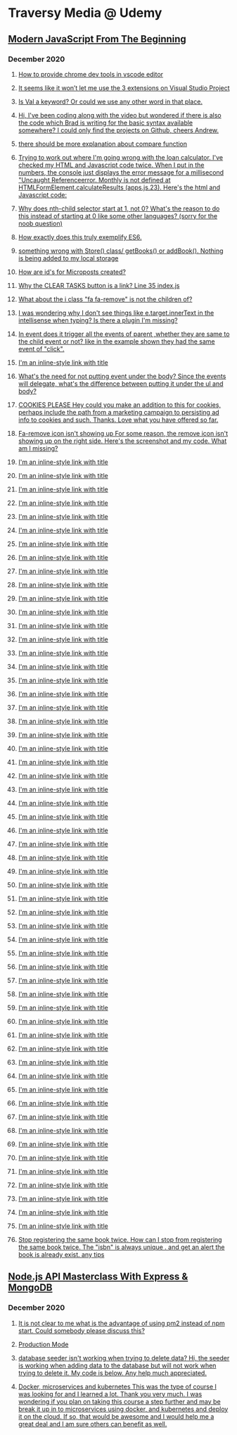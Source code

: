 # Traversy Media @ Udemy

## [Modern JavaScript From The Beginning](https://www.udemy.com/course/modern-javascript-from-the-beginning/ 'Modern JavaScript From The Beginning')

### December 2020

1. [How to provide chrome dev tools in vscode editor](https://www.udemy.com/course/modern-javascript-from-the-beginning/learn/lecture/8757064#questions/12383664 'introducing-chrome-debugger-for-vs-code on the right side of vscode you should have an icon for the extensions marketplace where you can search for chrome dev tools, you may also want to look at Debugger for Chrome with a lot more downloads and a four-star rating..')

1. [It seems like it won’t let me use the 3 extensions on Visual Studio Project](https://www.udemy.com/course/modern-javascript-from-the-beginning/learn/lecture/8757130#questions/12801477 "Did you figure this out.. I'm trying to clear up lingering questions.. but just saying it's not working isn't much to go on. What seems to be the difficulty? Is it giving you an error message? Can you post screen shots of where you are getting stuck at?")

1. [Is Val a keyword? Or could we use any other word in that place.](https://www.udemy.com/course/modern-javascript-from-the-beginning/learn/lecture/8757184#questions/13082046 "val is not a keyword, with a few minor exceptions (that he covered a few videos earlier) you can name your variables almost anything you'd like. The reason he keeps overwriting to val is so that he doesn't have to keep editing the console.log(val); at the bottom of the script")

1. [Hi, I've been coding along with the video but wondered if there is also the code which Brad is writing for the basic syntax available somewhere? I could only find the projects on Github, cheers Andrew.](https://www.udemy.com/course/modern-javascript-from-the-beginning/learn/lecture/8757194#questions/10781866 "Yes, AndrewIf you look under the tab for Course Content, each video has a resource on the right, clicking on this will download a zip file which you can extract by right-clicking after you've downloaded it locally and telling it where to extract the contents to. When I start a new section I go ahead and download all of them and then extract them into a shared folder.")

1. [there should be more explanation about compare function](https://www.udemy.com/course/modern-javascript-from-the-beginning/learn/lecture/8757204#questions/13100452 "learning to research a topic in order to expand your understanding could very well be the most valuable skill a developer could learn. Spending minutes in a search engine is minimal.. as you get into more complex programming you'll encounter bugs that take hours or even days, so getting a feeling for that now is a blessing in disguise.. even if you don't recognize it yet. But if there is something that is not clicking for you, pretend you are playing Jeopardy and try to word it as a question. I've found that often defining the question points me to the answer. Trying to clarify where I'm stuck causes the answer to reveal itself. and if you do find a useful link feel free to post it here for the rest of us to review")

1. [Trying to work out where I'm going wrong with the loan calculator. I've checked my HTML and Javascript code twice. When I put in the numbers, the console just displays the error message for a millisecond "Uncaught Referenceerror. Monthly is not defined at HTMLFormElement.calculateResults (apps.js.23). Here's the html and Javascript code:](https://www.udemy.com/course/modern-javascript-from-the-beginning/learn/lecture/8757266#questions/13314308 "the top of your javascript starts off quite a bit different than what Brad has in his repo.. https://github.com/bradtraversy/modern_js_udemy_projects/blob/master/loancalculator/app.js your first line after submit, goes to calculateResults.. where he has function(e). I'd also pay attention to what the error says Uncaught Referenceerror. Monthly is not defined at HTMLFormElement.calculateResults (apps.js.23) . that means start looking at line 23 in your app.js file, I assume it's a spacing issue, when I copy it to my editor it's on line 22, but when I save it with prettier it puts spaces around your asterisks. so it may just have trouble calculating what you are trying to set monthly to also, it'd help us to stay organized if you asked your question in the Q&A per that lecture instead of randomly at the end of another thread, it's only luck that I happened to notice it down here.")

1. [Why does nth-child selector start at 1, not 0? What's the reason to do this instead of starting at 0 like some other languages? (sorry for the noob question)](https://www.udemy.com/course/modern-javascript-from-the-beginning/learn/lecture/8757268#questions/12803317 "https://stackexchange.com//why-does-nth-child-in-css-start-from-1-instead-of-0/ I didn't read the whole thread, but with over 9,000 views on StackExchange, I'd say it's not a stupid question to be curious about. personally, I liked the last paragraph of the first answer..'While most programmers will be familiar with both 1 and 0-based indexing, normal people will naturally count from 1, and CSS is a language designed not just for programmers but for designers and graphic professionals, so it is natural to choose 1-based indexing.'")

1. [How exactly does this truly exemplify ES6.](https://www.udemy.com/course/modern-javascript-from-the-beginning/learn/lecture/8762276#questions/13304574 "At lecture 55, you are still aren't halfway through the course, Section 10, Lecture 88 ramps up to more of the ES5 features. Several beginners already feel overwhelmed, showing them arrow functions too early could be even more confusing, taking a short cut sooner than they understand the long way around, they wouldn't be ready to grasp what the shortcut is doing for them.")

1. [something wrong with Store() class/ getBooks() or addBook(). Nothing is being added to my local storage](https://www.udemy.com/course/modern-javascript-from-the-beginning/learn/lecture/8762276#questions/13342454 "I used the compare function in VSCode hoping it might highlight discrepancies between your file and Brad's. I thought it might narrow it down to a few lines to focus on.. Before I even got that far, I had to save a copy of your code and prettier added a few semi-colons near the end. Then I noticed you are using functions, which don't have all the superpowers included with classes. But most importantly is that you skip his section for local storage, which is what you said you were focused on.")

1. [How are id's for Microposts created?](https://www.udemy.com/course/modern-javascript-from-the-beginning/learn/lecture/8762278#questions/13327150/ "stackoverflow json-server-strange-autoincrement-id
1 It looks like the json-server does take care of incrementing automatically
2 Could you get a screenshot of the error? I'm not sure if you mean you deleted the whole field or just the value of that field. It checks the value of each property. If you deleted the field itself and not just the value of that field it wouldn't have anything to check and that undoubtly would throw an error.")

1. [Why the CLEAR TASKS button is a link? Line 35 index.js](https://www.udemy.com/course/modern-javascript-from-the-beginning/learn/lecture/8762202#questions/13346716 "Technically you could change it to a div and it'd still work the same. I think in some ways it's just tradition. If he didn't use the event listeners you'd still need a way to trigger the action of clearing, links have been a common way to do that in the past. Making it a div doesn't give any distinction or clarity, since divs are the most common html element, making it a link instead gives some cue that it'll trigger an action, even though he's doing that with the event listener now, it still indicates with semantics that element is going to be 'linked' to some action. You could also make it a span or just as an experiment try changing it to button or even monika or anything.. as long as it has a name that gives you a hint as to what it's going to do for you. But a link is another form of event listener that the browser knows to listen for by default, so I've seen other projects uses the links as a trigger to fire an action in the java-script. ")

1. [What about the i class "fa fa-remove" is not the children of?](https://www.udemy.com/course/modern-javascript-from-the-beginning/learn/lecture/8757276#questions/11778354 "If I understand your question..I went back to lecture 26 where he mentions children of children, but just getting the grandchild didn't seem to be enough. I kept getting undefined. Eventfully I tried adding the zero index and finally that narrowed it down to fa & fa-remove.")

1. [I was wondering why I don't see things like e.target.innerText in the intellisense when typing? Is there a plugin I'm missing?](https://www.udemy.com/course/modern-javascript-from-the-beginning/learn/lecture/8757278#questions/10847670 "are you not getting any suggestions on your intelliSense at all, or just not as many as you'd like. I don't see e.target.innerText on mine or Brad's either for that matter.. but I do get addEventListen, id and several others. The documentation says it should be included out of the box for JavaScript and that if it's not working it literally says to just try turning it off and back on again. So maybe on your next reboot it's picking it up now? https://code.visualstudio.com/docs/editor/intellisense#_why-am-i-not-getting-any-suggestions")

1. [In event does it trigger all the events of parent ,whether they are same to the child event or not? like in the example shown they had the same event of "click".](https://www.udemy.com/course/modern-javascript-from-the-beginning/learn/lecture/8757286#questions/11212575 "the short answer is it only triggers the same event, I did some experimenting, but it was hard to find another event that would allow me to click, but not have a mouse down, a mouse up, or no other type of movement that wouldn't also be triggered by a parallel event. But to clarify, it triggers any and only ancestors listening to that same event, I copied in the other events from 2 lectures previously to have them handy as a reference to find other events for experimenting with.// EVENT BUBBLING
document.querySelector('.card-title').addEventListener('click', function () {
  console.log('card title 1st bubble');
});
document.querySelector('.card-content').addEventListener('dblclick', function () {
  console.log('card content dblclick no bubble here');
});
document.querySelector('.card').addEventListener('dblclick', function () {
  console.log('card mousedown no bubble here');
});
document.querySelector('.col').addEventListener('click', function () {
  console.log('click after skipping parent and granparent triggers great granparent');
});
// Click
// clearBtn.addEventListener('click', runEvent);
// Doubleclick
// clearBtn.addEventListener('dblclick', runEvent);
// Mousedown
// clearBtn.addEventListener('mousedown', runEvent);
// Mouseup
// clearBtn.addEventListener('mouseup', runEvent);
// Mouseenter
// card.addEventListener('mouseenter', runEvent);
// Mouseleave
// card.addEventListener('mouseleave', runEvent);
// Mouseover
// card.addEventListener('mouseover', runEvent);
// Mouseout
// card.addEventListener('mouseout', runEvent);
// Mousemove
// card.addEventListener('mousemove', runEvent);")

1. [I'm an inline-style link with title](https://www.google.com "Google's Homepage")

1. [What's the need for not putting event under the body? Since the events will delegate, what's the difference between putting it under the ul and body?](https://www.udemy.com/course/modern-javascript-from-the-beginning/learn/lecture/8757286#questions/5896120 "at 6:52 he says you could put it on anything.. (which he probably means any ancestor in the lineage) you can kind of hear him thinking out loud at that point, but he thought the body would be a more robust example of the issue. As an experiment, you should be able to change body to ul and everything else should still work the same.oops, my experiment failed, and it may be another reason he focused on the body.. just changing body to ul wasn't enough, I kept getting ul is not defined, so I had to make sure I isolated it first with a querySelector, but then it worked as expected.
    // document.body.addEventListener('click', deleteItem);
    // document.ul.addEventListener('click', deleteItem);
    let ruizUL = document.querySelector('ul');
    ruizUL.addEventListener('click', deleteItem);
    function deleteItem(e) {
      if (e.target.parentElement.classList.contains('delete-item')) {
        console.log('delete item');
        e.target.parentElement.parentElement.remove();
      }
    }
")

1. [COOKIES PLEASE Hey could you make an addition to this for cookies, perhaps include the path from a marketing campaign to persisting ad info to cookies and such. Thanks. Love what you have offered so far.](https://www.udemy.com/course/modern-javascript-from-the-beginning/learn/lecture/8757290#questions/3782208 "I searched his YouTube channel for cookies and I'm surprised I didn't find more on them.. he touches on them periodically, but generally in the context of another subject.
Node.js API Authentication With JWT
I do feel like I got a lot from his API course.. he goes into using Postman and makes extensive use of cookies in that course.
Udemy Course Alert - Node.js API Masterclass
specifically, he mentions cookies in 8 different lectures, 48, 49 & 50 are probably what I'm remembering..")

1. [Fa-remove icon isn't showing up
   For some reason, the remove icon isn't showing up on the right side. Here's the screenshot and my code. What am I missing?](https://www.udemy.com/course/modern-javascript-from-the-beginning/learn/lecture/8762202#questions/13372176 "comparing your code to his, the differences are minor, except for double or single quotes, but it does look like you've tried to update your external scripts tags. I'd start by pinning to the exact numbers he's referenced, just to make sure and then if you still wanted to update you'd know you're on the right track. But what your asking about is a font awesome icon and you are loading it from a different source. His link to font-awesome has bootstrap in the href and yours has pro
and are you on the edge browser? he has one line near the top of his HTML that you don't have at all
and cdns like to stay in the cache, so you might want to make sure that's cleared out for a refresh")

1. [I'm an inline-style link with title](https://www.google.com "Google's Homepage")

1. [I'm an inline-style link with title](https://www.google.com "Google's Homepage")

1. [I'm an inline-style link with title](https://www.google.com "Google's Homepage")

1. [I'm an inline-style link with title](https://www.google.com "Google's Homepage")

1. [I'm an inline-style link with title](https://www.google.com "Google's Homepage")

1. [I'm an inline-style link with title](https://www.google.com "Google's Homepage")

1. [I'm an inline-style link with title](https://www.google.com "Google's Homepage")

1. [I'm an inline-style link with title](https://www.google.com "Google's Homepage")

1. [I'm an inline-style link with title](https://www.google.com "Google's Homepage")

1. [I'm an inline-style link with title](https://www.google.com "Google's Homepage")

1. [I'm an inline-style link with title](https://www.google.com "Google's Homepage")

1. [I'm an inline-style link with title](https://www.google.com "Google's Homepage")

1. [I'm an inline-style link with title](https://www.google.com "Google's Homepage")

1. [I'm an inline-style link with title](https://www.google.com "Google's Homepage")

1. [I'm an inline-style link with title](https://www.google.com "Google's Homepage")

1. [I'm an inline-style link with title](https://www.google.com "Google's Homepage")

1. [I'm an inline-style link with title](https://www.google.com "Google's Homepage")

1. [I'm an inline-style link with title](https://www.google.com "Google's Homepage")

1. [I'm an inline-style link with title](https://www.google.com "Google's Homepage")

1. [I'm an inline-style link with title](https://www.google.com "Google's Homepage")

1. [I'm an inline-style link with title](https://www.google.com "Google's Homepage")

1. [I'm an inline-style link with title](https://www.google.com "Google's Homepage")

1. [I'm an inline-style link with title](https://www.google.com "Google's Homepage")

1. [I'm an inline-style link with title](https://www.google.com "Google's Homepage")

1. [I'm an inline-style link with title](https://www.google.com "Google's Homepage")

1. [I'm an inline-style link with title](https://www.google.com "Google's Homepage")

1. [I'm an inline-style link with title](https://www.google.com "Google's Homepage")

1. [I'm an inline-style link with title](https://www.google.com "Google's Homepage")

1. [I'm an inline-style link with title](https://www.google.com "Google's Homepage")

1. [I'm an inline-style link with title](https://www.google.com "Google's Homepage")

1. [I'm an inline-style link with title](https://www.google.com "Google's Homepage")

1. [I'm an inline-style link with title](https://www.google.com "Google's Homepage")

1. [I'm an inline-style link with title](https://www.google.com "Google's Homepage")

1. [I'm an inline-style link with title](https://www.google.com "Google's Homepage")

1. [I'm an inline-style link with title](https://www.google.com "Google's Homepage")

1. [I'm an inline-style link with title](https://www.google.com "Google's Homepage")

1. [I'm an inline-style link with title](https://www.google.com "Google's Homepage")

1. [I'm an inline-style link with title](https://www.google.com "Google's Homepage")

1. [I'm an inline-style link with title](https://www.google.com "Google's Homepage")

1. [I'm an inline-style link with title](https://www.google.com "Google's Homepage")

1. [I'm an inline-style link with title](https://www.google.com "Google's Homepage")

1. [I'm an inline-style link with title](https://www.google.com "Google's Homepage")

1. [I'm an inline-style link with title](https://www.google.com "Google's Homepage")

1. [I'm an inline-style link with title](https://www.google.com "Google's Homepage")

1. [I'm an inline-style link with title](https://www.google.com "Google's Homepage")

1. [I'm an inline-style link with title](https://www.google.com "Google's Homepage")

1. [I'm an inline-style link with title](https://www.google.com "Google's Homepage")

1. [I'm an inline-style link with title](https://www.google.com "Google's Homepage")

1. [I'm an inline-style link with title](https://www.google.com "Google's Homepage")

1. [I'm an inline-style link with title](https://www.google.com "Google's Homepage")

1. [I'm an inline-style link with title](https://www.google.com "Google's Homepage")

1. [I'm an inline-style link with title](https://www.google.com "Google's Homepage")

1. [I'm an inline-style link with title](https://www.google.com "Google's Homepage")

1. [I'm an inline-style link with title](https://www.google.com "Google's Homepage")

1. [I'm an inline-style link with title](https://www.google.com "Google's Homepage")

1. [I'm an inline-style link with title](https://www.google.com "Google's Homepage")

1. [I'm an inline-style link with title](https://www.google.com "Google's Homepage")

1. [Stop registering the same book twice.
   How can I stop from registering the same book twice. The "isbn" is always unique . and get an alert the book is already exist. any tips](https://www.udemy.com/course/modern-javascript-from-the-beginning/learn/lecture/8757290#questions/13369738 "That is definitely possible, but you'll have to think through the extra steps of complexity. You'll probably want something like a for loop to go through the array of isbn numbers to see if it's already in there and then you could call that from the validation check as an if-else statement, after the if and before the else that are already in it. If you are still stuck in a couple of days I'll see if I can code it this weekend.")

## [Node.js API Masterclass With Express & MongoDB](https://www.udemy.com/course/modern-javascript-from-the-beginning/ 'Node.js API Masterclass With Express & MongoDB')

### December 2020

1. [It is not clear to me what is the advantage of using pm2 instead of npm start. Could somebody please discuss this?](https://www.udemy.com/course/nodejs-api-masterclass/learn/lecture/16582202#questions/12843349 "The advantages of a process manager would be automation. If your server happens to crash while you're asleep it'd still be down when you wake up and you might still not be aware of it and then you'd need to log in and relaunch it manually. More recently I've moved this to DockerFiles that you can set to always restart or restart except when shutdown etc. But the difference between PM2 and npm start is that it can take care of itself automatically and you don't have to be there to babysit the server all day.")

1. [Production Mode](https://www.udemy.com/course/nodejs-api-masterclass/learn/lecture/16582202#questions/12729972 "It looks like PM2 defaults to development To generate a sample process file I'd type this command: pm2 ecosystem This will generate a sample ecosystem.config.js")

1. [database seeder isn't working when trying to delete data? Hi, the seeder is working when adding data to the database but will not work when trying to delete it. My code is below. Any help much appreciated.](https://www.udemy.com/course/nodejs-api-masterclass/learn/lecture/16581866#questions/13349668 "Google's Homepage")

1. [Docker, microservices and kubernetes
   This was the type of course I was looking for and I learned a lot. Thank you very much.
   I was wondering if you plan on taking this course a step further and may be break it up in to microservices using docker, and kubernetes and deploy it on the cloud. If so, that would be awesome and I would help me a great deal and I am sure others can benefit as well.](https://www.udemy.com/course/nodejs-api-masterclass/learn/lecture/16581866#questions/13342794 "Exploring Docker [1] - Getting StartedExploring Docker [2] - Docker Compose With Node & MongoDBI think he mentions Brett Fisher who also has a great youtube channel and several good Udemy courses, one of which is very specific about Node apps in Dockerfiles. I've completed it, but there are about 3 or 4 key points I need to review and make notes on. Like how he switches to the Node User and why he prefers Slim over Alpine or vice versa.. a snippet he uses for closing the server process.. and how he recommends catching the std out. Oh, and why it's better to start the server with node instead of npm (extra process starting another process causes another issue)There's actually some very specific criticism he has of the standard example. after I finish the review and update my notes I'll be sure to post a copy of my compose file back here with a link to the repo.Search his channel for Node, he probably recaps most of it in each of these videos.")

